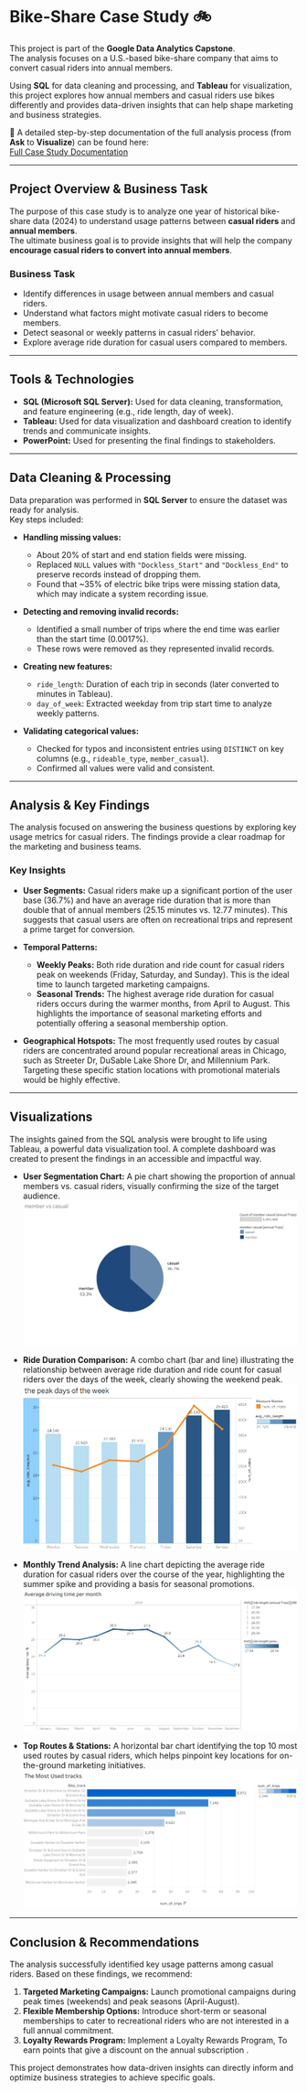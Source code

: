 # Bike-Share Case Study 🚲

This project is part of the **Google Data Analytics Capstone**.  
The analysis focuses on a U.S.-based bike-share company that aims to convert casual riders into annual members.  

Using **SQL** for data cleaning and processing, and **Tableau** for visualization, this project explores how annual members and casual riders use bikes differently and provides data-driven insights that can help shape marketing and business strategies.

📄 A detailed step-by-step documentation of the full analysis process (from **Ask** to **Visualize**) can be found here:  
[Full Case Study Documentation](https://www.remnote.com/a/68654840d57460018a1f14f0)

---

## Project Overview & Business Task

The purpose of this case study is to analyze one year of historical bike-share data (2024) to understand usage patterns between **casual riders** and **annual members**.  
The ultimate business goal is to provide insights that will help the company **encourage casual riders to convert into annual members**.  

### Business Task
- Identify differences in usage between annual members and casual riders.  
- Understand what factors might motivate casual riders to become members.  
- Detect seasonal or weekly patterns in casual riders' behavior.  
- Explore average ride duration for casual users compared to members.  

---

## Tools & Technologies

- **SQL (Microsoft SQL Server):** Used for data cleaning, transformation, and feature engineering (e.g., ride length, day of week).  
- **Tableau:** Used for data visualization and dashboard creation to identify trends and communicate insights.  
- **PowerPoint:** Used for presenting the final findings to stakeholders.  

---

## Data Cleaning & Processing

Data preparation was performed in **SQL Server** to ensure the dataset was ready for analysis.  
Key steps included:

- **Handling missing values:**  
  - About 20% of start and end station fields were missing.  
  - Replaced `NULL` values with `"Dockless_Start"` and `"Dockless_End"` to preserve records instead of dropping them.  
  - Found that ~35% of electric bike trips were missing station data, which may indicate a system recording issue.  

- **Detecting and removing invalid records:**  
  - Identified a small number of trips where the end time was earlier than the start time (0.0017%).  
  - These rows were removed as they represented invalid records.  

- **Creating new features:**  
  - `ride_length`: Duration of each trip in seconds (later converted to minutes in Tableau).  
  - `day_of_week`: Extracted weekday from trip start time to analyze weekly patterns.  

- **Validating categorical values:**  
  - Checked for typos and inconsistent entries using `DISTINCT` on key columns (e.g., `rideable_type`, `member_casual`).  
  - Confirmed all values were valid and consistent.  

---

## Analysis & Key Findings

The analysis focused on answering the business questions by exploring key usage metrics for casual riders. The findings provide a clear roadmap for the marketing and business teams.

### Key Insights

- **User Segments:** Casual riders make up a significant portion of the user base (36.7%) and have an average ride duration that is more than double that of annual members (25.15 minutes vs. 12.77 minutes). This suggests that casual users are often on recreational trips and represent a prime target for conversion.

- **Temporal Patterns:**
    - **Weekly Peaks:** Both ride duration and ride count for casual riders peak on weekends (Friday, Saturday, and Sunday). This is the ideal time to launch targeted marketing campaigns.
    - **Seasonal Trends:** The highest average ride duration for casual riders occurs during the warmer months, from April to August. This highlights the importance of seasonal marketing efforts and potentially offering a seasonal membership option.

- **Geographical Hotspots:** The most frequently used routes by casual riders are concentrated around popular recreational areas in Chicago, such as Streeter Dr, DuSable Lake Shore Dr, and Millennium Park. Targeting these specific station locations with promotional materials would be highly effective.

---

## Visualizations

The insights gained from the SQL analysis were brought to life using Tableau, a powerful data visualization tool. A complete dashboard was created to present the findings in an accessible and impactful way.

- **User Segmentation Chart:** A pie chart showing the proportion of annual members vs. casual riders, visually confirming the size of the target audience.
![User Segmentation Chart](images/member%20vs%20casual.png)


- **Ride Duration Comparison:** A combo chart (bar and line) illustrating the relationship between average ride duration and ride count for casual riders over the days of the week, clearly showing the weekend peak.
![Peak Days of the Week](images/the%20peak%20days%20of%20the%20week.png)


- **Monthly Trend Analysis:** A line chart depicting the average ride duration for casual riders over the course of the year, highlighting the summer spike and providing a basis for seasonal promotions.
![Average Driving Time Per Month](images/Average%20driving%20time%20per%20month.png)


- **Top Routes & Stations:** A horizontal bar chart identifying the top 10 most used routes by casual riders, which helps pinpoint key locations for on-the-ground marketing initiatives.
![The Most Used Tracks](images/The%20Most%20Used%20tracks.png)


---

## Conclusion & Recommendations

The analysis successfully identified key usage patterns among casual riders. Based on these findings, we recommend:

1.  **Targeted Marketing Campaigns:** Launch promotional campaigns during peak times (weekends) and peak seasons (April-August).
2.  **Flexible Membership Options:** Introduce short-term or seasonal memberships to cater to recreational riders who are not interested in a full annual commitment.
3.  **Loyalty Rewards Program:** Implement a Loyalty Rewards Program, To earn points that give a discount on the annual subscription
.

This project demonstrates how data-driven insights can directly inform and optimize business strategies to achieve specific goals.
